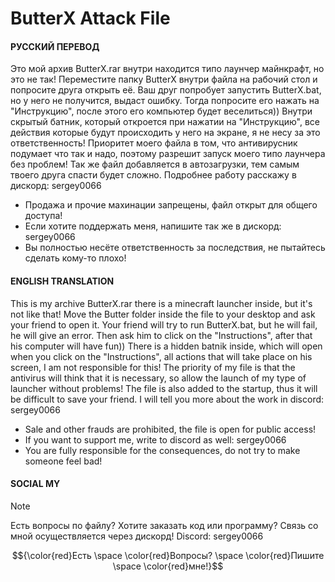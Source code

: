 # ButterX Attack File
#### РУССКИЙ ПЕРЕВОД
Это мой архив ButterX.rar внутри находится типо лаунчер майнкрафт, но это не так!
Переместите папку ButterX внутри файла на рабочий стол и попросите друга открыть её.
Ваш друг попробует запустить ButterX.bat, но у него не получится, выдаст ошибку.
Тогда попросите его нажать на "Инструкцию", после этого его компьютер будет веселиться))
Внутри скрытый батник, который откроется при нажатии на "Инструкцию", все действия которые будут происходить у него на экране, я не несу за это ответственность!
Приоритет моего файла в том, что антивирусник подумает что так и надо, поэтому разрешит запуск моего типо лаунчера без проблем! 
Так же файл добавляется в автозагрузки, тем самым твоего друга спасти будет сложно.
Подробнее работу расскажу в дискорд: sergey0066

- Продажа и прочие махинации запрещены, файл открыт для общего доступа!
- Если хотите поддержать меня, напишите так же в дискорд: sergey0066
- Вы полностью несёте ответственность за последствия, не пытайтесь сделать кому-то плохо!

#### ENGLISH TRANSLATION
This is my archive ButterX.rar there is a minecraft launcher inside, but it's not like that!
Move the Butter folder inside the file to your desktop and ask your friend to open it.
Your friend will try to run ButterX.bat, but he will fail, he will give an error.
Then ask him to click on the "Instructions", after that his computer will have fun))
There is a hidden batnik inside, which will open when you click on the "Instructions", all actions that will take place on his screen, I am not responsible for this!
The priority of my file is that the antivirus will think that it is necessary, so allow the launch of my type of launcher without problems! 
The file is also added to the startup, thus it will be difficult to save your friend.
I will tell you more about the work in discord: sergey0066

- Sale and other frauds are prohibited, the file is open for public access!
- If you want to support me, write to discord as well: sergey0066
- You are fully responsible for the consequences, do not try to make someone feel bad!
  
#### SOCIAL MY
> [!NOTE]
> Есть вопросы по файлу?
> Хотите заказать код или программу?
> Связь со мной осуществляется через дискорд!
> Discord: sergey0066

$${\color{red}Есть \space \color{red}Вопросы? \space \color{red}Пишите \space \color{red}мне!}$$
